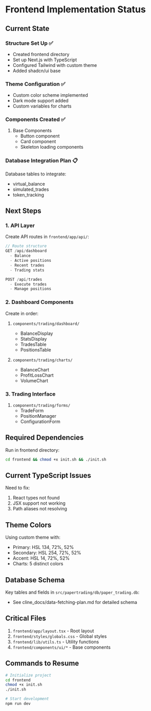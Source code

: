# Frontend Implementation Status

## Current State

### Structure Set Up ✅
- Created frontend directory
- Set up Next.js with TypeScript
- Configured Tailwind with custom theme
- Added shadcn/ui base

### Theme Configuration ✅
- Custom color scheme implemented
- Dark mode support added
- Custom variables for charts

### Components Created ✅
1. Base Components
   - Button component
   - Card component
   - Skeleton loading components

### Database Integration Plan 📋
Database tables to integrate:
- virtual_balance
- simulated_trades
- token_tracking

## Next Steps

### 1. API Layer
Create API routes in `frontend/app/api/`:
```typescript
// Route structure
GET /api/dashboard
  - Balance
  - Active positions
  - Recent trades
  - Trading stats

POST /api/trades
  - Execute trades
  - Manage positions
```

### 2. Dashboard Components
Create in order:
1. `components/trading/dashboard/`
   - BalanceDisplay
   - StatsDisplay
   - TradesTable
   - PositionsTable

2. `components/trading/charts/`
   - BalanceChart
   - ProfitLossChart
   - VolumeChart

### 3. Trading Interface
1. `components/trading/forms/`
   - TradeForm
   - PositionManager
   - ConfigurationForm

## Required Dependencies
Run in frontend directory:
```bash
cd frontend && chmod +x init.sh && ./init.sh
```

## Current TypeScript Issues
Need to fix:
1. React types not found
2. JSX support not working
3. Path aliases not resolving

## Theme Colors
Using custom theme with:
- Primary: HSL 134, 72%, 52%
- Secondary: HSL 254, 72%, 52%
- Accent: HSL 14, 72%, 52%
- Charts: 5 distinct colors

## Database Schema
Key tables and fields in `src/papertrading/db/paper_trading.db`:
- See cline_docs/data-fetching-plan.md for detailed schema

## Critical Files
1. `frontend/app/layout.tsx` - Root layout
2. `frontend/styles/globals.css` - Global styles
3. `frontend/lib/utils.ts` - Utility functions
4. `frontend/components/ui/*` - Base components

## Commands to Resume
```bash
# Initialize project
cd frontend
chmod +x init.sh
./init.sh

# Start development
npm run dev